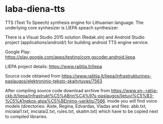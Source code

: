 # laba-diena-tts

TTS (Text To Speech) synthesis engine for Lithuanian language. The underlying core synhesizer is LIEPA speach synthesizer.

There is a Visual Studio 2015 solution (Redak.sln) and Android Studio project (applications/android/) for building android TTS engine service.

Google Play: https://play.google.com/apps/testing/com.gscoder.android.liepa

LIEPA project details: https://www.raštija.lt/liepa

Source code obtained from https://www.raštija.lt/liepa/infrastrukturines-paslaugos/elektroninio-teksto-skaitytuvas/7563

After compiling source code download archive from https://www.xn--ratija-ckb.lt/liepa/infrastrukt%C5%ABrin%C4%97s-paslaugos/lietuvi%C5%B3-%C5%A1nekos-atpa%C5%BEinimo-variklis/7566. Inside you will find voice models (directories: Aiste, Regina, Edvardas, Vladas and files: abb.txt, inicialai1.txt, inicialai2.txt, rules.txt, skaitm.txt) which have to be copied next to compiled libraries.
